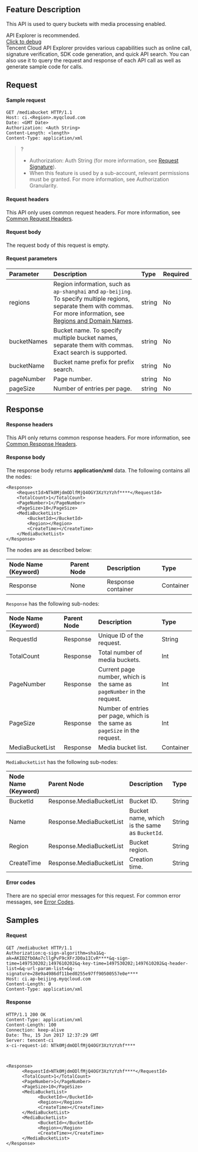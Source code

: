## Feature Description

This API is used to query buckets with media processing enabled.

<div class="rno-api-explorer">
    <div class="rno-api-explorer-inner">
        <div class="rno-api-explorer-hd">
            <div class="rno-api-explorer-title">
                API Explorer is recommended.
            </div>
            <a href="https://console.cloud.tencent.com/api/explorer?Product=cos&Version=2018-11-26&Action=DescribeMediaBuckets&SignVersion=" class="rno-api-explorer-btn" hotrep="doc.api.explorerbtn" target="_blank"><i class="rno-icon-explorer"></i>Click to debug</a>
        </div>
        <div class="rno-api-explorer-body">
            <div class="rno-api-explorer-cont">
                Tencent Cloud API Explorer provides various capabilities such as online call, signature verification, SDK code generation, and quick API search. You can also use it to query the request and response of each API call as well as generate sample code for calls.
            </div>
        </div>
    </div>
</div>


## Request

#### Sample request

```shell
GET /mediabucket HTTP/1.1
Host: ci.<Region>.myqcloud.com
Date: <GMT Date>
Authorization: <Auth String>
Content-Length: <length>
Content-Type: application/xml

```


>? 
> - Authorization: Auth String (for more information, see [Request Signature](https://intl.cloud.tencent.com/document/product/436/7778)).
> - When this feature is used by a sub-account, relevant permissions must be granted. For more information, see Authorization Granularity.
> 

#### Request headers

This API only uses common request headers. For more information, see [Common Request Headers](https://intl.cloud.tencent.com/document/product/1045/43609).

#### Request body

The request body of this request is empty.

#### Request parameters



| Parameter | Description | Type | Required |
| :---------- | :----- | :------------------ | :------- |
| regions     |  Region information, such as `ap-shanghai` and `ap-beijing`. To specify multiple regions, separate them with commas. For more information, see [Regions and Domain Names](https://intl.cloud.tencent.com/document/product/1045/33423). | string |  No    |
| bucketNames | Bucket name. To specify multiple bucket names, separate them with commas. Exact search is supported. | string | No |
| bucketName  | Bucket name prefix for prefix search.        | string |  No       |
| pageNumber  | Page number.                  |  string | No       |
| pageSize    | Number of entries per page.                | string | No       |


## Response

#### Response headers

This API only returns common response headers. For more information, see [Common Response Headers](https://intl.cloud.tencent.com/document/product/1045/43610).

#### Response body

The response body returns **application/xml** data. The following contains all the nodes:

```shell
<Response>
    <RequestId>NTk0MjdmODlfMjQ4OGY3XzYzYzhf****</RequestId>
    <TotalCount>1</TotalCount>
    <PageNumber>1</PageNumber>
    <PageSize>10</PageSize>
    <MediaBucketList>
        <BucketId></BucketId>
        <Region></Region>
        <CreateTime></CreateTime>
    </MediaBucketList>
</Response>
```

The nodes are as described below:

| Node Name (Keyword) | Parent Node | Description | Type |
| :----------------- | :----- | :------------- | :-------- |
| Response           | None     | Response container | Container |

`Response` has the following sub-nodes:

| Node Name (Keyword) | Parent Node | Description | Type |
| :----------------- | :------- | :------------------------------ | :-------- |
| RequestId          | Response | Unique ID of the request.                   | String    |
| TotalCount         | Response | Total number of media buckets.                | Int       |
| PageNumber         | Response | Current page number, which is the same as `pageNumber` in the request.                           | Int       |
| PageSize           | Response | Number of entries per page, which is the same as `pageSize` in the request.   | Int       |
| MediaBucketList    | Response | Media bucket list.                | Container |

`MediaBucketList` has the following sub-nodes:

| Node Name (Keyword) | Parent Node | Description | Type |
| :----------------- | :----------------------- | :---------------------- | :----- |
| BucketId           | Response.MediaBucketList | Bucket ID.               | String |
| Name               | Response.MediaBucketList | Bucket name, which is the same as `BucketId`. | String |
| Region             | Response.MediaBucketList | Bucket region.              | String |
| CreateTime         | Response.MediaBucketList | Creation time.                | String |

#### Error codes

There are no special error messages for this request. For common error messages, see [Error Codes](https://intl.cloud.tencent.com/document/product/1045/43611).

## Samples

#### Request

```shell
GET /mediabucket HTTP/1.1
Authorization:q-sign-algorithm=sha1&q-ak=AKIDZfbOAo7cllgPvF9cXFrJD0a1ICvR****&q-sign-time=1497530202;1497610202&q-key-time=1497530202;1497610202&q-header-list=&q-url-param-list=&q-signature=28e9a4986df11bed0255e97ff90500557e0e****
Host: ci.ap-beijing.myqcloud.com
Content-Length: 0
Content-Type: application/xml

```

#### Response

```shell
HTTP/1.1 200 OK
Content-Type: application/xml
Content-Length: 100
Connection: keep-alive
Date: Thu, 15 Jun 2017 12:37:29 GMT
Server: tencent-ci
x-ci-request-id: NTk0MjdmODlfMjQ4OGY3XzYzYzhf****



<Response>
      <RequestId>NTk0MjdmODlfMjQ4OGY3XzYzYzhf****</RequestId>
      <TotalCount>1</TotalCount>
      <PageNumber>1</PageNumber>
      <PageSize>10</PageSize>
      <MediaBucketList>
            <BucketId></BucketId>
            <Region></Region>
            <CreateTime></CreateTime>
      </MediaBucketList>
      <MediaBucketList>
            <BucketId></BucketId>
            <Region></Region>
            <CreateTime></CreateTime>
      </MediaBucketList>
</Response>
```

